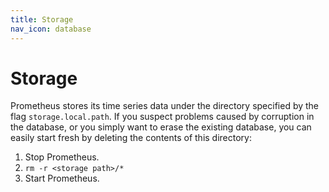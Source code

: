 ```yaml
---
title: Storage
nav_icon: database
---
```


# Storage

Prometheus stores its time series data under the directory specified by the flag
`storage.local.path`. If you suspect problems caused by corruption in the
database, or you simply want to erase the existing database, you can easily
start fresh by deleting the contents of this directory:

   1. Stop Prometheus.
   1. `rm -r <storage path>/*`
   1. Start Prometheus.
